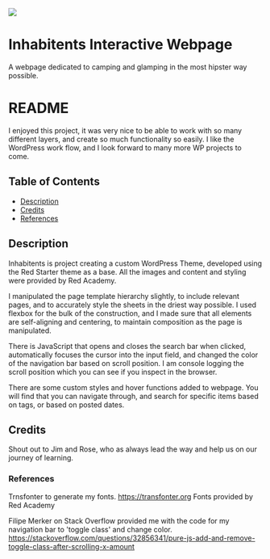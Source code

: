 

![](http://tent.academy.red/wp-content/themes/inhabitent/images/inhabitent-logo-full.svg)

# Inhabitents Interactive Webpage

A webpage dedicated to camping and glamping in the most hipster way possible. 

# README

I enjoyed this project, it was very nice to be able to work with so many different layers, and create so much functionality so easily. I like the WordPress work flow, and I look forward to many more WP projects to come. 


## Table of Contents

* [Description](#description)
* [Credits](#credits)
* [References](#References)

## Description

Inhabitents is project creating a custom WordPress Theme, developed using the Red Starter theme as a base. All the images and content and styling were provided by Red Academy. 

I manipulated the page template hierarchy slightly, to include relevant pages, and to accurately style the sheets in the driest way possible. I used flexbox for the bulk of the construction, and I made sure that all elements are self-aligning and centering, to maintain composition as the page is manipulated. 

There is JavaScript that opens and closes the search bar when clicked, automatically focuses the cursor into the input field, and changed the color of the navigation bar based on scroll position. I am console logging the scroll position which you can see if you inspect in the browser. 

There are some custom styles and hover functions added to webpage. You will find that you can navigate through, and search for specific items based on tags, or based on posted dates.

## Credits

Shout out to Jim and Rose, who as always lead the way and help us on our journey of learning. 

### References 

Trnsfonter to generate my fonts. https://transfonter.org Fonts provided by Red Academy

Filipe Merker on Stack Overflow provided me with the code for my navigation bar to 'toggle class' and change color. https://stackoverflow.com/questions/32856341/pure-js-add-and-remove-toggle-class-after-scrolling-x-amount


